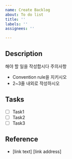```yaml
---
name: Create Backlog
about: To do list
title: ''
labels: ''
assignees: ''

---
```


## Description

해야 할 일을 작성합시다
주의사항
- Convention rule을 지키시오
- 2~3줄 내외로 작성하시오


## Tasks

- [ ] Task1
- [ ] Task2
- [ ] Task3

## Reference
- [link text] [link address]
